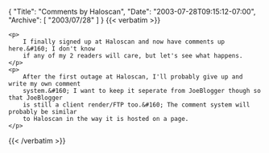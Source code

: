 {
  "Title": "Comments by Haloscan",
  "Date": "2003-07-28T09:15:12-07:00",
  "Archive": [
    "2003/07/28"
  ]
}
{{< verbatim >}}

    <p>
        I finally signed up at Haloscan and now have comments up here.&#160; I don't know
        if any of my 2 readers will care, but let's see what happens.
    </p>
    <p>
        After the first outage at Haloscan, I'll probably give up and write my own comment
        system.&#160; I want to keep it seperate from JoeBlogger though so that JoeBlogger
        is still a client render/FTP too.&#160; The comment system will probably be similar
        to Haloscan in the way it is hosted on a page.
    </p>

{{< /verbatim >}}
